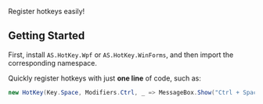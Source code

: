 Register hotkeys easily!
## Getting Started

First, install `AS.HotKey.Wpf` or `AS.HotKey.WinForms`, and then import the corresponding namespace.

Quickly register hotkeys with just **one line** of code, such as:

```csharp
new HotKey(Key.Space, Modifiers.Ctrl, _ => MessageBox.Show("Ctrl + Space"));
```


